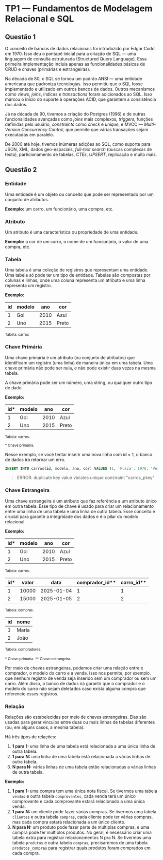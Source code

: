 # TP1 — Fundamentos de Modelagem Relacional e SQL

## Questão 1

O conceito de bancos de dados relacionais foi introduzido por Edgar Codd em 1970.
Isso deu o pontapé inicial para a criação de SQL — uma linguagem de consulta
estruturada (Structured Query Language). Essa primeira implementação incluía
apenas as funcionalidades básicas de CRUD e chaves (primárias e estrangeiras).

Na década de 80, o SQL se tornou um padrão ANSI — uma entidade americana que
padroniza tecnologias. Isso permitiu que o SQL fosse implementado e utilizado em
outros bancos de dados. Outros mecanismos como _views_, _joins_, índices e
_transactions_ foram adicionados ao SQL. Isso marcou o início do suporte à
operações ACID, que garantem a consistência dos dados.

Já na década de 90, tivemos a criação do Postgres (1996) e de outras
funcionalidades avançadas como _joins_ mais complexos, _triggers_, funções
definidas pelo usuário, _constraints_ como _check_ e _unique_, e MVCC —
_Multi-Version Concurrency Control_, que permite que várias transações sejam
executadas em paralelo.

De 2000 até hoje, tivemos inúmeras adições ao SQL, como suporte para JSON, XML,
dados geo-espaciais, _full-text search_ (buscas complexas de texto),
particionamento de tabelas, _CTEs_, _UPSERT_, replicação e muito mais.

## Questão 2

### Entidade

Uma entidade é um objeto ou conceito que pode ser representado por um conjunto
de atributos.

**Exemplo:** um carro, um funcionário, uma compra, etc.

### Atributo

Um atributo é uma característica ou propriedade de uma entidade.

**Exemplo:** a cor de um carro, o nome de um funcionário, o valor de uma compra,
etc.

### Tabela

Uma tabela é uma coleção de registros que representam uma entidade. Uma tabela
só pode ter um tipo de entidade. Tabelas são compostas por colunas e linhas,
onde uma coluna representa um atributo e uma linha representa um registro.

**Exemplo:**

| id  | modelo | ano  | cor   |
| --- | ------ | ---- | ----- |
| 1   | Gol    | 2010 | Azul  |
| 2   | Uno    | 2015 | Preto |

<small>Tabela: carros</small>

### Chave Primária

Uma chave primária é um atributo (ou conjunto de atributos) que identificam um
registro (uma linha) de maneira única em uma tabela. Uma chave primária não pode
ser nula, e não pode existir duas vezes na mesma tabela.

A chave primária pode ser um número, uma string, ou qualquer outro tipo de dado.

**Exemplo:**

| id\* | modelo | ano  | cor   |
| ---- | ------ | ---- | ----- |
| 1    | Gol    | 2010 | Azul  |
| 2    | Uno    | 2015 | Preto |

<small>Tabela: carros.</small>

<small>\* Chave primária.</small>

Nesse exemplo, se você tentar inserir uma nova linha com id = 1, o banco de
dados irá retornar um erro.

```sql
INSERT INTO carros(id, modelo, ano, cor) VALUES (1, 'Fusca', 1970, 'Verde');
```

> ERROR: duplicate key value violates unique constraint "carros_pkey"

### Chave Estrangeira

Uma chave estrangeira é um atributo que faz referência a um atributo único em
outra tabela. Esse tipo de chave é usado para criar um relacionamento entre uma
linha de uma tabela e uma linha de outra tabela. Esse conceito é crucial para
garantir a integridade dos dados e é o pilar do modelo relacional.

**Exemplo:**

| id\* | modelo | ano  | cor   |
| ---- | ------ | ---- | ----- |
| 1    | Gol    | 2010 | Azul  |
| 2    | Uno    | 2015 | Preto |

<small>Tabela: carros.</small>

| id\* | valor | data       | comprador_id\*\* | carro_id\*\* |
| ---- | ----- | ---------- | ---------------- | ------------ |
| 1    | 10000 | 2025-01-04 | 1                | 1            |
| 2    | 15000 | 2025-01-05 | 2                | 2            |

<small>Tabela: compras.</small>

| id  | nome  |
| --- | ----- |
| 1   | Maria |
| 2   | João  |

<small>Tabela: compradores.</small>

<small>\* Chave primária.</small>
<small>\*\* Chave estrangeira.</small>

Por meio de chaves estrangeiras, podemos criar uma relação entre o comprador, o
modelo do carro e a venda. Isso nos permite, por exemplo, que nenhum registro de
venda seja inserido sem um comprador ou sem um carro. Além disso, o banco de
dados irá garantir que o comprador e o modelo do carro não sejam deletados caso
exista alguma compra que referencie esses registros.

### Relação

Relações são estabelecidas por meio de chaves estrangeiras. Elas são usadas para
gerar vínculos entre duas ou mais linhas de tabelas diferentes (ou, em alguns
casos, a mesma tabela).

Há três tipos de relações:

1. **1 para 1:** uma linha de uma tabela está relacionada a uma única linha de
   outra tabela.
2. **1 para N:** uma linha de uma tabela está relacionada a várias linhas de
   outra tabela.
3. **N para N:** várias linhas de uma tabela estão relacionadas a várias linhas
   de outra tabela.

**Exemplo:**

1. **1 para 1:** uma compra tem uma única nota fiscal. Se tivermos uma tabela
   `vendas` e outra tabela `comprovantes`, cada venda terá um único comprovante
   e cada comprovante estará relacionado a uma única venda.
2. **1 para N:** um cliente pode fazer várias compras. Se tivermos uma tabela
   `clientes` e outra tabela `compras`, cada cliente pode ter várias compras,
   mas cada compra estará relacionada a um único cliente.
3. **N para N:** um produto pode fazer parte de múltiplas compras, e uma compra
   pode ter múltiplos produtos. No geral, é necessário criar uma tabela extra
   para registrar relacionamentos N pra N. Se tivermos uma tabela `produtos` e
   outra tabela `compras`, precisaremos de uma tabela `produtos_compras` para
   registrar quais produtos foram comprados em cada compra.
